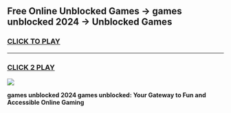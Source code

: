 
## Free Online Unblocked Games → games unblocked 2024 → Unblocked Games
<h3>
<a href="https://premium.freeplayer.one?title=games_unblocked_2024&ref=21F">CLICK TO PLAY</a></h3>
<hr>

<h3>
<a href="https://premium.freeplayer.one?title=games_unblocked_2024&ref=21F">CLICK 2 PLAY</a>
  
</h3>

<a href="https://premium.freeplayer.one?title=games_unblocked_2024&ref=21F/"><img src="https://clearcache.store/games.png"></a>


**games unblocked 2024 games unblocked: Your Gateway to Fun and Accessible Online Gaming**
